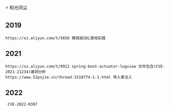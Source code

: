 
 ⚡ 和光同尘


 ## 2019
  	https://xz.aliyun.com/t/5656 精简版SDL落地实践
 ## 2021
  ```
https://xz.aliyun.com/t/9912 spring-boot-actuator-logview 文件包含(CVE-2021-21234)漏洞分析
  https://www.52pojie.cn/thread-1518774-1-1.html 导入表注入
  ```
 ## 2022
 
     CVE-2022-0387
